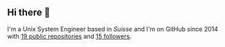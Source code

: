 <h2>Hi there 👋</h2>

<p>
    I'm a Unix System Engineer based in <i>Suisse</i>
    and I'm on GitHub since 2014
    with <a href="https://github.com/Cormoran96?tab=repositories">19 public repositories</a>
    and <a href="https://github.com/Cormoran96?tab=followers">15 followers</a>.
</p>
